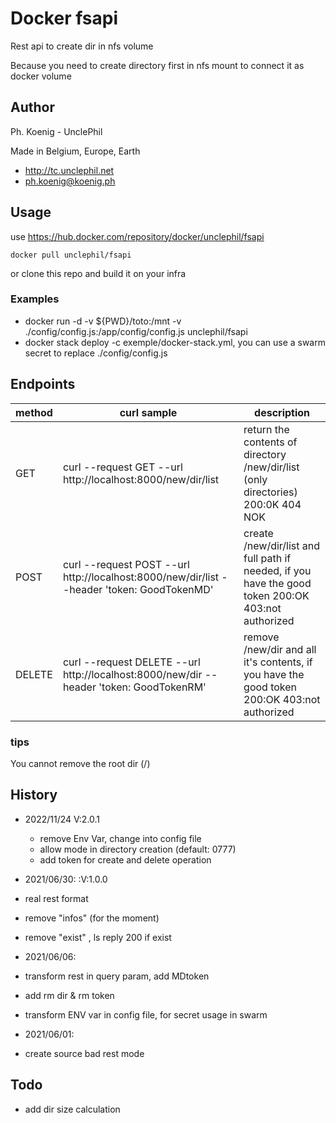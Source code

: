 # Docker fsapi  


Rest api to create dir in nfs volume

Because you need to create directory first in nfs mount to connect it as docker volume 



## Author
Ph. Koenig - UnclePhil

Made in Belgium, Europe, Earth 
- http://tc.unclephil.net
- ph.koenig@koenig.ph


## Usage

use  https://hub.docker.com/repository/docker/unclephil/fsapi 
```
docker pull unclephil/fsapi
```
or clone this repo and build it on your infra

### Examples
* docker run -d -v ${PWD}/toto:/mnt -v ./config/config.js:/app/config/config.js unclephil/fsapi
* docker stack deploy -c exemple/docker-stack.yml, you can use a swarm secret to replace ./config/config.js  


## Endpoints
|method|curl sample|description
|---|---|---
|GET | curl --request GET --url http://localhost:8000/new/dir/list  | return the contents of directory /new/dir/list (only directories) 200:0K 404 NOK  
|POST| curl --request POST --url http://localhost:8000/new/dir/list --header 'token: GoodTokenMD' | create /new/dir/list and full path if needed, if you have the good token 200:OK 403:not authorized 
|DELETE| curl --request DELETE --url http://localhost:8000/new/dir --header 'token: GoodTokenRM' | remove /new/dir and all it's contents, if you have the good token 200:OK 403:not authorized

### tips
You cannot remove the root dir  (/)  


## History
* 2022/11/24  V:2.0.1
  * remove Env Var, change into config file
  * allow mode in directory creation (default: 0777)
  * add token for create and delete operation

* 2021/06/30: :V:1.0.0
 * real rest format
 * remove "infos" (for the moment)
 * remove "exist" , ls reply 200 if exist 

* 2021/06/06: 
 * transform rest in query param, add MDtoken
 * add rm dir & rm token
 * transform ENV var in config file, for secret usage in swarm  

* 2021/06/01: 
 * create source bad rest mode


## Todo
* add dir size calculation 
